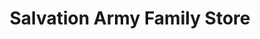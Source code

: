 ---
title: "Salvation Army Family Store"
url: /burlington/salvation-army-family-store/
shop: charity
---